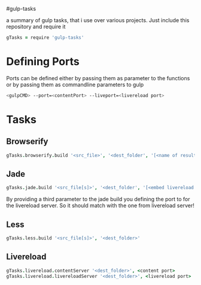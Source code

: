 #gulp-tasks

a summary of gulp tasks, that i use over various projects.
Just include this repository and require it
```coffeescript
gTasks = require 'gulp-tasks'
```

# Defining Ports
Ports can be defined either by passing them as parameter to the functions or by passing them as commandline parameters to gulp
```bash
<gulpCMD> --port=<contentPort> --liveport=<livereload port>
```

# Tasks
## Browserify
```coffeescript
gTasks.browserify.build '<src_file>', '<dest_folder', '[<name of result js file>]'
```

## Jade
```coffeescript
gTasks.jade.build '<src_file[s]>', '<dest_folder', '[<embed livereload script PORT>]', '[<locals object passed to jade>]'
```
By providing a third parameter to the jade build you defining the port to for the livereload server. So it should match with the one from livereload server!


## Less
```coffeescript
gTasks.less.build '<src_file[s]>', '<dest_folder>'
```

## Livereload
```coffeescript
gTasks.livereload.contentServer '<dest_folder>', <content port>
gTasks.livereload.livereloadServer '<dest_folder>', <livereload port>
```
